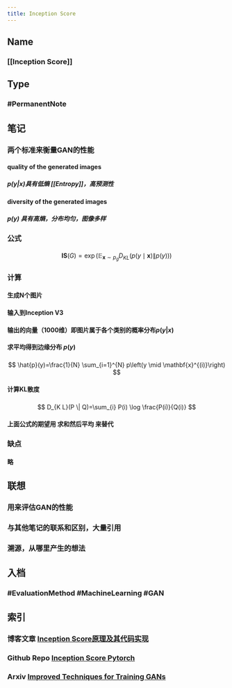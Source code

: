 ```yaml
---
title: Inception Score
---
```


## Name
### [[Inception Score]]
## Type
### #PermanentNote
## 笔记
### 两个标准来衡量GAN的性能
#### quality of the generated images
##### $p(y|x)$具有低熵 [[Entropy]]，高预测性
#### diversity of the generated images
##### $p(y)$ 具有高熵，分布均匀，图像多样
### 公式
####
$$
\mathbf{I S}(G)=\exp \left(\mathbb{E}_{\mathbf{x} \sim p_{g}} D_{K L}(p(y \mid \mathbf{x}) \| p(y))\right)
$$
### 计算
#### 生成N个图片
#### 输入到Inception V3
#### 输出的向量（1000维）即图片属于各个类别的概率分布$p(y|x)$
#### 求平均得到边缘分布 $p(y)$
#####
$$
\hat{p}(y)=\frac{1}{N} \sum_{i=1}^{N} p\left(y \mid \mathbf{x}^{(i)}\right)
$$
#### 计算KL散度
#####
$$
D_{K L}(P \| Q)=\sum_{i} P(i) \log \frac{P(i)}{Q(i)}
$$
#### 上面公式的期望用 求和然后平均 来替代
### 缺点
#### 略
## 联想
### 用来评估GAN的性能
####
### 与其他笔记的联系和区别，大量引用
###
### 溯源，从哪里产生的想法
## 入档
### #EvaluationMethod #MachineLearning #GAN
## 索引
### 博客文章 [Inception Score原理及其代码实现](https://zhuanlan.zhihu.com/p/263652288)
### Github Repo [Inception Score Pytorch](https://github.com/sbarratt/inception-score-pytorch)
### Arxiv [Improved Techniques for Training GANs](https://arxiv.org/abs/1606.03498)
###
